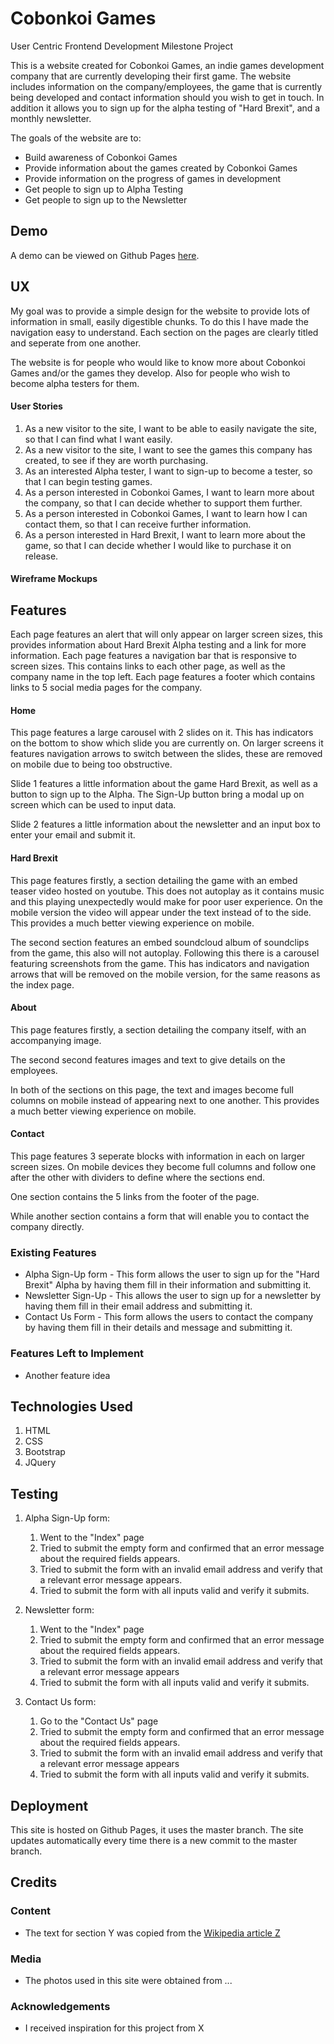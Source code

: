 # Cobonkoi Games

User Centric Frontend Development Milestone Project

This is a website created for Cobonkoi Games, an indie games development company that are currently developing their first game.
The website includes information on the company/employees, the game that is currently being developed and contact information should you wish to get in touch.
In addition it allows you to sign up for the alpha testing of "Hard Brexit", and a monthly newsletter.

The goals of the website are to:
 - Build awareness of Cobonkoi Games
 - Provide information about the games created by Cobonkoi Games
 - Provide information on the progress of games in development
 - Get people to sign up to Alpha Testing
 - Get people to sign up to the Newsletter

## Demo

A demo can be viewed on Github Pages [here](https://cobonkoi.github.io/cobonkoi-games/).
 
## UX
My goal was to provide a simple design for the website to provide lots of information in small, easily digestible chunks.
To do this I have made the navigation easy to understand. Each section on the pages are clearly titled and seperate from one another.

The website is for people who would like to know more about Cobonkoi Games and/or the games they develop. Also for people who wish to become alpha testers for them.

#### User Stories

1. As a new visitor to the site, I want to be able to easily navigate the site, so that I can find what I want easily.
2. As a new visitor to the site, I want to see the games this company has created, to see if they are worth purchasing.
3. As an interested Alpha tester, I want to sign-up to become a tester, so that I can begin testing games.
4. As a person interested in Cobonkoi Games, I want to learn more about the company, so that I can decide whether to support them further.
5. As a person interested in Cobonkoi Games, I want to learn how I can contact them, so that I can receive further information.
6. As a person interested in Hard Brexit, I want to learn more about the game, so that I can decide whether I would like to purchase it on release.

#### Wireframe Mockups


## Features
Each page features an alert that will only appear on larger screen sizes, this provides information about Hard Brexit Alpha testing and a link for more information.
Each page features a navigation bar that is responsive to screen sizes. This contains links to each other page, as well as the company name in the top left.
Each page features a footer which contains links to 5 social media pages for the company.

#### Home
This page features a large carousel with 2 slides on it. This has indicators on the bottom to show which slide you are currently on. 
On larger screens it features navigation arrows to switch between the slides, these are removed on mobile due to being too obstructive.

Slide 1 features a little information about the game Hard Brexit, as well as a button to sign up to the Alpha.
The Sign-Up button bring a modal up on screen which can be used to input data.

Slide 2 features a little information about the newsletter and an input box to enter your email and submit it.

#### Hard Brexit
This page features firstly, a section detailing the game with an embed teaser video hosted on youtube. This does not autoplay as it contains music and
this playing unexpectedly would make for poor user experience.
On the mobile version the video will appear under the text instead of to the side. This provides a much better viewing experience on mobile.

The second section features an embed soundcloud album of soundclips from the game, this also will not autoplay.
Following this there is a carousel featuring screenshots from the game. This has indicators and navigation arrows that will be removed on the mobile version,
for the same reasons as the index page.

#### About
This page features firstly, a section detailing the company itself, with an accompanying image.

The second second features images and text to give details on the employees.

In both of the sections on this page, the text and images become full columns on mobile instead of appearing next to one another.
This provides a much better viewing experience on mobile.

#### Contact
This page features 3 seperate blocks with information in each on larger screen sizes.
On mobile devices they become full columns and follow one after the other with dividers to define where the sections end.

One section contains the 5 links from the footer of the page.

While another section contains a form that will enable you to contact the company directly.
 

### Existing Features
- Alpha Sign-Up form - This form allows the user to sign up for the "Hard Brexit" Alpha by having them fill in their information and submitting it.
- Newsletter Sign-Up - This allows the user to sign up for a newsletter by having them fill in their email address and submitting it.
- Contact Us Form - This form allows the users to contact the company by having them fill in their details and message and submitting it.

### Features Left to Implement
- Another feature idea

## Technologies Used
1. HTML
2. CSS
3. Bootstrap
4. JQuery

## Testing
1. Alpha Sign-Up form:
    1. Went to the "Index" page
    2. Tried to submit the empty form and confirmed that an error message about the required fields appears.
    3. Tried to submit the form with an invalid email address and verify that a relevant error message appears.
    4. Tried to submit the form with all inputs valid and verify it submits.

2. Newsletter form:
    1. Went to the "Index" page
    2. Tried to submit the empty form and confirmed that an error message about the required fields appears.
    3. Tried to submit the form with an invalid email address and verify that a relevant error message appears
    4. Tried to submit the form with all inputs valid and verify it submits.

1. Contact Us form:
    1. Go to the "Contact Us" page
    2. Tried to submit the empty form and confirmed that an error message about the required fields appears.
    3. Tried to submit the form with an invalid email address and verify that a relevant error message appears
    4. Tried to submit the form with all inputs valid and verify it submits.

## Deployment
This site is hosted on Github Pages, it uses the master branch. The site updates automatically every time there is a new commit to the master branch.

## Credits

### Content
- The text for section Y was copied from the [Wikipedia article Z](https://en.wikipedia.org/wiki/Z)

### Media
- The photos used in this site were obtained from ...

### Acknowledgements

- I received inspiration for this project from X